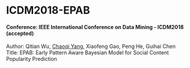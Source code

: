 # ICDM2018-EPAB
#### Conference: IEEE International Conference on Data Mining - ICDM2018 (accepted)
Author: Qitian Wu, <a href="http://chaoqiyang.com">Chaoqi Yang</a>, Xiaofeng Gao, Peng He, Guihai Chen<br>
Title: EPAB: Early Pattern Aware Bayesian Model for Social Content Popularity Prediction
